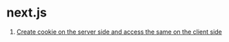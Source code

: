 # next.js

1. [Create cookie on the server side and access the same on the client side](https://github.com/jerilcj3/next.js/blob/main/server-side-cookie.md)
